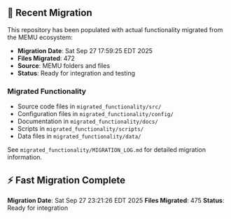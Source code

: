 
## 🔄 Recent Migration

This repository has been populated with actual functionality migrated from the MEMU ecosystem:

- **Migration Date**: Sat Sep 27 17:59:25 EDT 2025
- **Files Migrated**:      472
- **Source**: MEMU folders and files
- **Status**: Ready for integration and testing

### Migrated Functionality
- Source code files in `migrated_functionality/src/`
- Configuration files in `migrated_functionality/config/`
- Documentation in `migrated_functionality/docs/`
- Scripts in `migrated_functionality/scripts/`
- Data files in `migrated_functionality/data/`

See `migrated_functionality/MIGRATION_LOG.md` for detailed migration information.


## ⚡ Fast Migration Complete

**Migration Date**: Sat Sep 27 23:21:26 EDT 2025
**Files Migrated**:      475
**Status**: Ready for integration


